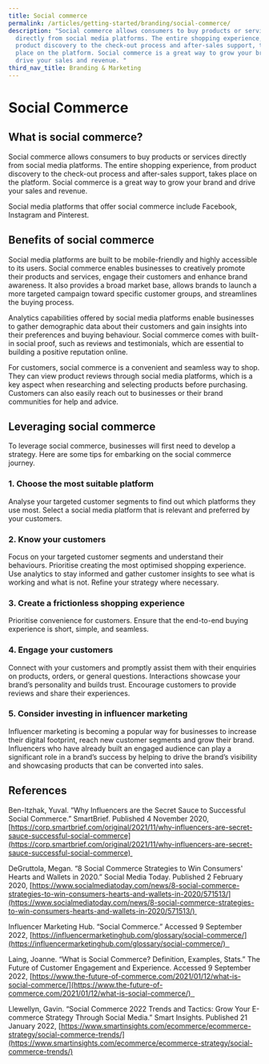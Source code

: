 ```yaml
---
title: Social commerce
permalink: /articles/getting-started/branding/social-commerce/
description: "Social commerce allows consumers to buy products or services
  directly from social media platforms. The entire shopping experience, from
  product discovery to the check-out process and after-sales support, takes
  place on the platform. Social commerce is a great way to grow your brand and
  drive your sales and revenue. "
third_nav_title: Branding & Marketing
---
```


# Social Commerce 

## What is social commerce? 

Social commerce allows consumers to buy products or services directly from social media platforms. The entire shopping experience, from product discovery to the check-out process and after-sales support, takes place on the platform. Social commerce is a great way to grow your brand and drive your sales and revenue. 

Social media platforms that offer social commerce include Facebook, Instagram and Pinterest.  

## Benefits of social commerce 

Social media platforms are built to be mobile-friendly and highly accessible to its users. Social commerce enables businesses to creatively promote their products and services, engage their customers and enhance brand awareness. It also provides a broad market base, allows brands to launch a more targeted campaign toward specific customer groups, and streamlines the buying process.  

Analytics capabilities offered by social media platforms enable businesses to gather demographic data about their customers and gain insights into their preferences and buying behaviour. Social commerce comes with built-in social proof, such as reviews and testimonials, which are essential to building a positive reputation online.  

For customers, social commerce is a convenient and seamless way to shop. They can view product reviews through social media platforms, which is a key aspect when researching and selecting products before purchasing. Customers can also easily reach out to businesses or their brand communities for help and advice.  

## Leveraging social commerce 

To leverage social commerce, businesses will first need to develop a strategy. Here are some tips for embarking on the social commerce journey.  

### 1.  **Choose the most suitable platform** 
    

Analyse your targeted customer segments to find out which platforms they use most. Select a social media platform that is relevant and preferred by your customers.  

### 2.  Know your customers 
    

Focus on your targeted customer segments and understand their behaviours. Prioritise creating the most optimised shopping experience. Use analytics to stay informed and gather customer insights to see what is working and what is not. Refine your strategy where necessary.  

### 3.  Create a frictionless shopping experience 
    

Prioritise convenience for customers. Ensure that the end-to-end buying experience is short, simple, and seamless.  

### 4.  Engage your customers 
    

Connect with your customers and promptly assist them with their enquiries on products, orders, or general questions. Interactions showcase your brand’s personality and builds trust. Encourage customers to provide reviews and share their experiences.  

### 5.  Consider investing in influencer marketing 
    

Influencer marketing is becoming a popular way for businesses to increase their digital footprint, reach new customer segments and grow their brand. Influencers who have already built an engaged audience can play a significant role in a brand’s success by helping to drive the brand’s visibility and showcasing products that can be converted into sales.  

## References 

Ben-Itzhak, Yuval. “Why Influencers are the Secret Sauce to Successful Social Commerce.” SmartBrief. Published 4 November 2020, [https://corp.smartbrief.com/original/2021/11/why-influencers-are-secret-sauce-successful-social-commerce](https://corp.smartbrief.com/original/2021/11/why-influencers-are-secret-sauce-successful-social-commerce) 

DeGruttola, Megan. “8 Social Commerce Strategies to Win Consumers' Hearts and Wallets in 2020.” Social Media Today. Published 2 February 2020, [https://www.socialmediatoday.com/news/8-social-commerce-strategies-to-win-consumers-hearts-and-wallets-in-2020/571513/](https://www.socialmediatoday.com/news/8-social-commerce-strategies-to-win-consumers-hearts-and-wallets-in-2020/571513/) 

Influencer Marketing Hub. “Social Commerce.” Accessed 9 September 2022, [https://influencermarketinghub.com/glossary/social-commerce/](https://influencermarketinghub.com/glossary/social-commerce/)  

Laing, Joanne. “What is Social Commerce? Definition, Examples, Stats.” The Future of Customer Engagement and Experience. Accessed 9 September 2022, [https://www.the-future-of-commerce.com/2021/01/12/what-is-social-commerce/](https://www.the-future-of-commerce.com/2021/01/12/what-is-social-commerce/)  

Llewellyn, Gavin. “Social Commerce 2022 Trends and Tactics: Grow Your E\-commerce Strategy Through Social Media.” Smart Insights. Published 21 January 2022, [https://www.smartinsights.com/ecommerce/ecommerce-strategy/social-commerce-trends/](https://www.smartinsights.com/ecommerce/ecommerce-strategy/social-commerce-trends/)